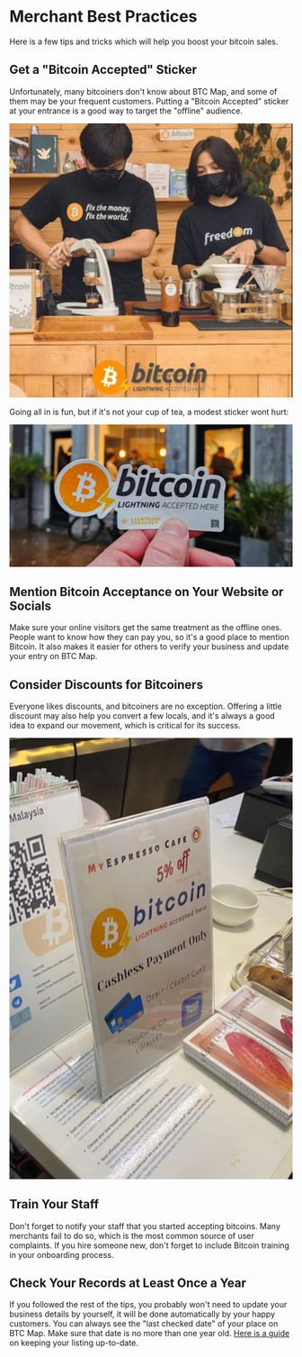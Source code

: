 # Merchant Best Practices

Here is a few tips and tricks which will help you boost your bitcoin sales.

## Get a "Bitcoin Accepted" Sticker

Unfortunately, many bitcoiners don't know about BTC Map, and some of them may be your frequent customers. Putting a "Bitcoin Accepted" sticker at your entrance is a good way to target the "offline" audience.

![image](../images/best-practices-1.png)

Going all in is fun, but if it's not your cup of tea, a modest sticker wont hurt:

![image](../images/best-practices-2.png)

## Mention Bitcoin Acceptance on Your Website or Socials

Make sure your online visitors get the same treatment as the offline ones. People want to know how they can pay you, so it's a good place to mention Bitcoin. It also makes it easier for others to verify your business and update your entry on BTC Map.

## Consider Discounts for Bitcoiners

Everyone likes discounts, and bitcoiners are no exception. Offering a little discount may also help you convert a few locals, and it's always a good idea to expand our movement, which is critical for its success.

![image](../images/best-practices-3.png)

## Train Your Staff

Don't forget to notify your staff that you started accepting bitcoins. Many merchants fail to do so, which is the most common source of user complaints. If you hire someone new, don't forget to include Bitcoin training in your onboarding process.

## Check Your Records at Least Once a Year

If you followed the rest of the tips, you probably won't need to update your business details by yourself, it will be done automatically by your happy customers. You can always see the "last checked date" of your place on BTC Map. Make sure that date is no more than one year old. [Here is a guide](./outdated.md) on keeping your listing up-to-date.

